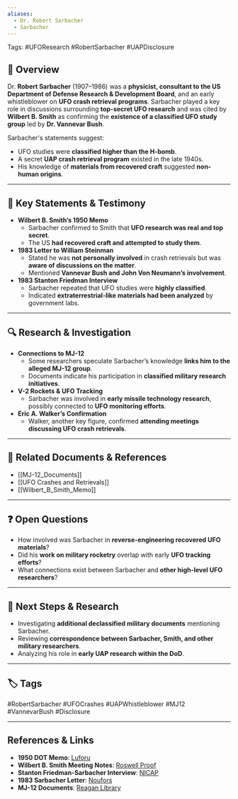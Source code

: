 ```yaml
---
aliases:
  - Dr. Robert Sarbacher
  - Sarbacher
---
```




Tags: #UFOResearch #RobertSarbacher #UAPDisclosure

## 📌 Overview

Dr. **Robert Sarbacher** (1907–1986) was a **physicist, consultant to the US Department of Defense Research & Development Board**, and an early whistleblower on **UFO crash retrieval programs**. Sarbacher played a key role in discussions surrounding **top-secret UFO research** and was cited by **Wilbert B. Smith** as confirming the **existence of a classified UFO study group** led by **Dr. Vannevar Bush**.

Sarbacher's statements suggest:

- UFO studies were **classified higher than the H-bomb**.
- A secret **UAP crash retrieval program** existed in the late 1940s.
- His knowledge of **materials from recovered craft** suggested **non-human origins**.

---

## 📝 Key Statements & Testimony

- **Wilbert B. Smith’s 1950 Memo**
    - Sarbacher confirmed to Smith that **UFO research was real and top secret**.
    - The US **had recovered craft and attempted to study them**.
- **1983 Letter to William Steinman**
    - Stated he was **not personally involved** in crash retrievals but was **aware of discussions on the matter**.
    - Mentioned **Vannevar Bush and John Von Neumann’s involvement**.
- **1983 Stanton Friedman Interview**
    - Sarbacher repeated that UFO studies were **highly classified**.
    - Indicated **extraterrestrial-like materials had been analyzed** by government labs.

---

## 🔍 Research & Investigation

- **Connections to MJ-12**
    - Some researchers speculate Sarbacher’s knowledge **links him to the alleged MJ-12 group**.
    - Documents indicate his participation in **classified military research initiatives**.
- **V-2 Rockets & UFO Tracking**
    - Sarbacher was involved in **early missile technology research**, possibly connected to **UFO monitoring efforts**.
- **Eric A. Walker’s Confirmation**
    - Walker, another key figure, confirmed **attending meetings discussing UFO crash retrievals**.

---

## 🔗 Related Documents & References

- [[MJ-12_Documents]]
- [[UFO Crashes and Retrievals]]
- [[Wilbert_B_Smith_Memo]]

---

## ❓ Open Questions

- How involved was Sarbacher in **reverse-engineering recovered UFO materials**?
- Did his **work on military rocketry** overlap with early **UFO tracking efforts**?
- What connections exist between Sarbacher and **other high-level UFO researchers**?

---

## 🔮 Next Steps & Research

- Investigating **additional declassified military documents** mentioning Sarbacher.
- Reviewing **correspondence between Sarbacher, Smith, and other military researchers**.
- Analyzing his role in **early UAP research within the DoD**.

---

## 🏷️ Tags

#RobertSarbacher #UFOCrashes #UAPWhistleblower #MJ12 #VannevarBush #Disclosure

---

## **References & Links**

- **1950 DOT Memo**: [Luforu](https://luforu.org/smith-department-of-transport-memo/)
- **Wilbert B. Smith Meeting Notes**: [Roswell Proof](https://roswellproof.homestead.com/Smith_9_15_50.html)
- **Stanton Friedman-Sarbacher Interview**: [NICAP](https://www.nicap.org/bios/notes/friedman-sarbacher-interview.htm)
- **1983 Sarbacher Letter**: [Noufors](https://www.noufors.com/Dr_Robert_Sarbacher.htm)
- **MJ-12 Documents**: [Reagan Library](https://www.reaganlibrary.gov/public/2021-06/40-654-209237723-046-002-2021.pdf)